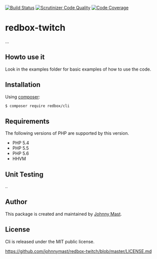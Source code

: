 [![Build Status](https://travis-ci.org/johnnymast/redbox-cli.svg)](https://travis-ci.org/johnnymast/redbox-cli) 
[![Scrutinizer Code Quality](https://scrutinizer-ci.com/g/johnnymast/redbox-cli/badges/quality-score.png?b=master)](https://scrutinizer-ci.com/g/johnnymast/redbox-cli/?branch=master) 
[![Code Coverage](https://scrutinizer-ci.com/g/johnnymast/redbox-cli/badges/coverage.png?b=master)](https://scrutinizer-ci.com/g/johnnymast/redbox-cli/?branch=master)


# redbox-twitch
...

## Howto use it
Look in the examples folder for basic examples of how to use the code.

## Installation

Using [composer](https://packagist.org/packages/redbox/twitch):

```bash
$ composer require redbox/cli
```
## Requirements

The following versions of PHP are supported by this version.

+ PHP 5.4
+ PHP 5.5
+ PHP 5.6
+ HHVM

## Unit Testing

..

## Author

This package is created and maintained by [Johnny Mast](https://github.com/johnnymast).

## License

Cli is released under the MIT public license.

<https://github.com/johnnymast/redbox-twitch/blob/master/LICENSE.md>
 
